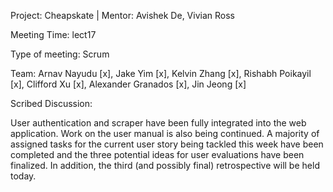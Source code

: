 Project: Cheapskate | Mentor: Avishek De, Vivian Ross

Meeting Time: lect17

Type of meeting: Scrum

Team: Arnav Nayudu [x], Jake Yim [x], Kelvin Zhang [x], Rishabh Poikayil [x], Clifford Xu [x], Alexander Granados [x], Jin Jeong [x]

Scribed Discussion:

User authentication and scraper have been fully integrated into the web application. Work on the user manual is also being continued. A majority of assigned tasks for the current user story being tackled this week have been completed and the three potential ideas for user evaluations have been finalized. In addition, the third (and possibly final) retrospective will be held today. 
